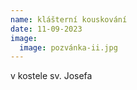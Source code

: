 ```yaml
---
name: klášterní kouskování
date: 11-09-2023
image:
  image: pozvánka-ii.jpg
---
```

v﻿ kostele sv. Josefa